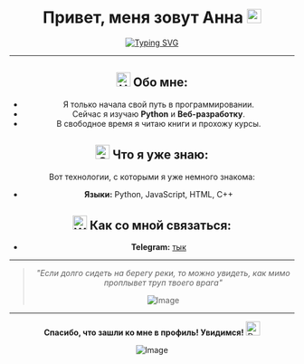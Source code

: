 

<h1
  align="center">Привет, меня зовут Aннa 
<img src="https://raw.githubusercontent.com/Tarikul-Islam-Anik/Animated-Fluent-Emojis/master/Emojis/Travel%20and%20places/Fire.png" alt="Fire" width="25" height="25" />
</h1>
<div align="center">
  
[![Typing SVG](https://readme-typing-svg.demolab.com?font=Fira+Code&weight=600&size=26&duration=4000&pause=1000&color=cf5600&center=true&vCenter=true&width=600&height=60&lines=Начинающий+IT-специалист+из+Москвы;Открыта+к+новым+возможностям!;Мяу)](https://git.io/typing-svg)

---

## <img src="https://raw.githubusercontent.com/Tarikul-Islam-Anik/Animated-Fluent-Emojis/master/Emojis/Animals/Unicorn.png" alt="Unicorn" width="25" height="25" /> Обо мне:

- Я только начала свой путь в программировании.
- Сейчас я изучаю **Python** и **Веб-разработку**.
- В свободное время я читаю книги и прохожу курсы.

## <img src="https://raw.githubusercontent.com/Tarikul-Islam-Anik/Animated-Fluent-Emojis/master/Emojis/Animals/Sauropod.png" alt="Sauropod" width="25" height="25" /> Что я уже знаю:

Вот технологии, с которыми я уже немного знакома:

- **Языки:** Python, JavaScript, HTML, C++

## <img src="https://raw.githubusercontent.com/Tarikul-Islam-Anik/Animated-Fluent-Emojis/master/Emojis/Animals/Whale.png" alt="Whale" width="25" height="25" /> Как со мной связаться:

- **Telegram:** [тык](https://t.me/moy_telegram/@PinCroll)

---

> *"Если долго сидеть на берегу реки, то можно увидеть, как мимо проплывет труп твоего врага"*
> 
>![Image](https://github.com/user-attachments/assets/bca87ea5-7e69-49e7-8fca-916e96c12463)

---

**Спасибо, что зашли ко мне в профиль! Увидимся!** <img src="https://raw.githubusercontent.com/Tarikul-Islam-Anik/Animated-Fluent-Emojis/master/Emojis/Animals/Dodo.png" alt="Dodo" width="25" height="25" />

![Image](https://github.com/user-attachments/assets/542643dd-4a75-409f-8b84-2da088297a94)
